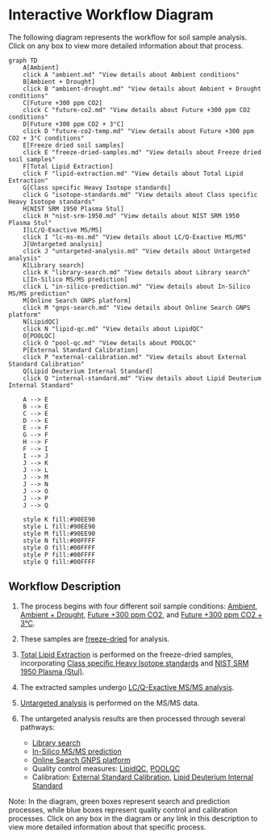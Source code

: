 # Interactive Workflow Diagram

The following diagram represents the workflow for soil sample analysis. Click on any box to view more detailed information about that process.

```mermaid
graph TD
    A[Ambient]
    click A "ambient.md" "View details about Ambient conditions"
    B[Ambient + Drought]
    click B "ambient-drought.md" "View details about Ambient + Drought conditions"
    C[Future +300 ppm CO2]
    click C "future-co2.md" "View details about Future +300 ppm CO2 conditions"
    D[Future +300 ppm CO2 + 3°C]
    click D "future-co2-temp.md" "View details about Future +300 ppm CO2 + 3°C conditions"
    E[Freeze dried soil samples]
    click E "freeze-dried-samples.md" "View details about Freeze dried soil samples"
    F[Total Lipid Extraction]
    click F "lipid-extraction.md" "View details about Total Lipid Extraction"
    G[Class specific Heavy Isotope standards]
    click G "isotope-standards.md" "View details about Class specific Heavy Isotope standards"
    H[NIST SRM 1950 Plasma Stul]
    click H "nist-srm-1950.md" "View details about NIST SRM 1950 Plasma Stul"
    I[LC/Q-Exactive MS/MS]
    click I "lc-ms-ms.md" "View details about LC/Q-Exactive MS/MS"
    J[Untargeted analysis]
    click J "untargeted-analysis.md" "View details about Untargeted analysis"
    K[Library search]
    click K "library-search.md" "View details about Library search"
    L[In-Silico MS/MS prediction]
    click L "in-silico-prediction.md" "View details about In-Silico MS/MS prediction"
    M[Online Search GNPS platform]
    click M "gnps-search.md" "View details about Online Search GNPS platform"
    N[LipidQC]
    click N "lipid-qc.md" "View details about LipidQC"
    O[POOLQC]
    click O "pool-qc.md" "View details about POOLQC"
    P[External Standard Calibration]
    click P "external-calibration.md" "View details about External Standard Calibration"
    Q[Lipid Deuterium Internal Standard]
    click Q "internal-standard.md" "View details about Lipid Deuterium Internal Standard"

    A --> E
    B --> E
    C --> E
    D --> E
    E --> F
    G --> F
    H --> F
    F --> I
    I --> J
    J --> K
    J --> L
    J --> M
    J --> N
    J --> O
    J --> P
    J --> Q

    style K fill:#90EE90
    style L fill:#90EE90
    style M fill:#90EE90
    style N fill:#00FFFF
    style O fill:#00FFFF
    style P fill:#00FFFF
    style Q fill:#00FFFF
```

## Workflow Description

1. The process begins with four different soil sample conditions: [Ambient](ambient.md), [Ambient + Drought](ambient-drought.md), [Future +300 ppm CO2](future-co2.md), and [Future +300 ppm CO2 + 3°C](future-co2-temp.md).

2. These samples are [freeze-dried](freeze-dried-samples.md) for analysis.

3. [Total Lipid Extraction](lipid-extraction.md) is performed on the freeze-dried samples, incorporating [Class specific Heavy Isotope standards](isotope-standards.md) and [NIST SRM 1950 Plasma (Stul)](nist-srm-1950.md).

4. The extracted samples undergo [LC/Q-Exactive MS/MS analysis](lc-ms-ms.md).

5. [Untargeted analysis](untargeted-analysis.md) is performed on the MS/MS data.

6. The untargeted analysis results are then processed through several pathways:
   - [Library search](library-search.md)
   - [In-Silico MS/MS prediction](in-silico-prediction.md)
   - [Online Search GNPS platform](gnps-search.md)
   - Quality control measures: [LipidQC](lipid-qc.md), [POOLQC](pool-qc.md)
   - Calibration: [External Standard Calibration](external-calibration.md), [Lipid Deuterium Internal Standard](internal-standard.md)

Note: In the diagram, green boxes represent search and prediction processes, while blue boxes represent quality control and calibration processes. Click on any box in the diagram or any link in this description to view more detailed information about that specific process.
